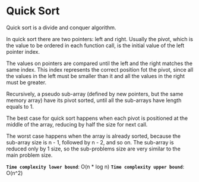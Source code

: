 # Quick Sort

Quick sort is a divide and conquer algorithm.

In quick sort there are two pointers: left and right. Usually the pivot, which is the value to be ordered in each function call, is the initial value of the left pointer index.

The values on pointers are compared until the left and the right matches the same index. This index represents the correct position fot the pivot, since all the values in the left must be smaller than it and all the values in the right must be greater.

Recursively, a pseudo sub-array (defined by new pointers, but the same memory array) have its pivot sorted, until all the sub-arrays have length equals to 1.

The best case for quick sort happens when each pivot is positioned at the middle of the array, reducing by half the size for next call.

The worst case happens when the array is already sorted, because the sub-array size is n - 1, followed by n - 2, and so on. The sub-array is reduced only by 1 size, so the sub-problems size are very similar to the main problem size.

**`Time complexity lower bound`**: O(n \* log n)
**`Time complexity upper bound`**: O(n^2)
